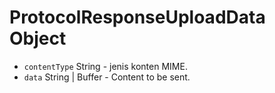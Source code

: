 # ProtocolResponseUploadData Object

* `contentType` String - jenis konten MIME.
* `data` String | Buffer - Content to be sent.
